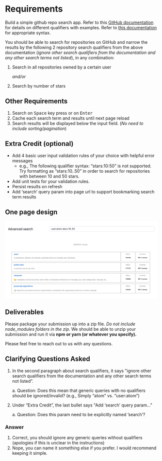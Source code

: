 # Requirements

Build a simple github repo search app. Refer to this [GitHub documentation](https://docs.github.com/en/search-github/searching-on-github/searching-for-repositories) for details on different qualifiers with examples. Refer to [this documentation](https://docs.github.com/en/search-github/getting-started-with-searching-on-github/understanding-the-search-syntax) for appropriate syntax.

You should be able to search for repositories on GitHub and narrow the results by the following 2 repository search qualifiers from the above documentation (_ignore other search qualifiers from the documentation and any other search terms not listed_), in any combination:

1. Search in all repositories owned by a certain user

   _and/or_

2. Search by number of stars

## Other Requirements

1. Search on <kbd>Space</kbd> key press or on <kbd>Enter</kbd>
2. Cache each search term and results until next page reload
3. Search results will be displayed below the input field. (_No need to include sorting/pagination_)

## Extra Credit (optional)

- Add 4 basic user input validation rules of your choice with helpful error messages
  - e.g., The following qualifier syntax: “stars:10:50” is not supported. Try formatting as “stars:10..50” in order to search for repositories with between 10 and 50 stars.
- Add unit tests for your validation rules.
- Persist results on refresh
- Add ‘search’ query param into page url to support bookmarking search term results

## One page design

![one-page-design](./one-page-design.png)

## Deliverables

Please package your submission up into a zip file. _Do not include node_modules folders in the zip._ We should be able to unzip your submission and run it via **npm or yarn (or whatever you specify).**

Please feel free to reach out to us with any questions.

## Clarifying Questions Asked

1. In the second paragraph about search qualifiers, it says "ignore other search qualifiers from the documentation and any other search terms not listed”.

   a. Question: Does this mean that generic queries with no qualifiers should be ignored/invalid? (e.g., Simply “atom” vs. “user:atom”)

2. Under “Extra Credit”, the last bullet says "Add ‘search’ query param…"

   a. Question: Does this param need to be explicitly named ’search’?

### Answer

1. Correct, you should ignore any generic queries without qualifiers (apologies if this is unclear in the instructions)
2. Nope, you can name it something else if you prefer. I would recommend keeping it simple.
